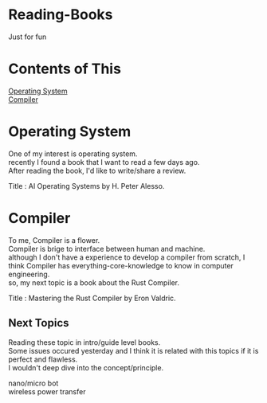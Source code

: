 # Reading-Books
Just for fun <br/>

# Contents of This

[Operating System](#operating-system) <br/>
[Compiler](#compiler) <br/>

# Operating System

One of my interest is operating system. <br/>
recently I found a book that I want to read a few days ago. <br/>
After reading the book, I'd like to write/share a review. <br/>

Title : AI Operating Systems by H. Peter Alesso. <br/>

# Compiler

To me, Compiler is a flower. <br/>
Compiler is brige to interface between human and machine. <br/>
although I don't have a experience to develop a compiler from scratch, I think Compiler has everything-core-knowledge to know in computer engineering. <br/>
so, my next topic is a book about the Rust Compiler. <br/>

Title : Mastering the Rust Compiler by Eron Valdric. <br/>

## Next Topics

Reading these topic in intro/guide level books. <br/>
Some issues occured yesterday and I think it is related with this topics if it is perfect and flawless. <br/>
I wouldn't deep dive into the concept/principle. 

<p>
nano/micro bot <br/>
wireless power transfer
</p>
